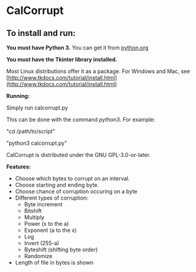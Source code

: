# CalCorrupt

## To install and run:
**You must have Python 3.**
You can get it from [python.org](https://www.python.org/)

**You must have the Tkinter library installed.**

Most Linux distributions offer it as a package. For Windows and Mac, see [http://www.tkdocs.com/tutorial/install.html](http://www.tkdocs.com/tutorial/install.html)

**Running:**

Simply run calcorrupt.py

This can be done with the command *python3*.
For example:

"cd /path/to/script"

"python3 calcorrupt.py"

CalCorrupt is distributed under the GNU GPL-3.0-or-later.

**Features:**
* Choose which bytes to corrupt on an interval.
* Choose starting and ending byte.
* Choose chance of corruption occuring on a byte
* Different types of corruption:
  * Byte increment
  * Bitshift
  * Multiply
  * Power (x to the a)
  * Exponent (a to the x)
  * Log
  * Invert (255-a)
  * Byteshift (shifting byte order)
  * Randomize
* Length of file in bytes is shown